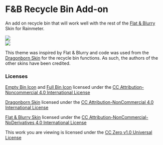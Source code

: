 # F&B Recycle Bin Add-on
An add on recycle bin that will work well with the rest of the [Flat &amp; Blurry](http://satyajit00.deviantart.com/art/Flat-and-Blurry-v1-5-524848816) Skin for Rainmeter.

[<img src="https://i.imgur.com/3A06WI4.png">](http://www.iconarchive.com/show/windows-8-metro-icons-by-dakirby309/Folders-OS-Recycle-Bin-Empty-alt-Metro-icon.html)  
[<img src="https://i.imgur.com/iHQxMgU.png">](http://www.iconarchive.com/show/windows-8-metro-icons-by-dakirby309/Folders-OS-Recycle-Bin-Full-alt-Metro-icon.html)

This theme was inspired by Flat & Blurry and code was used from the [Dragonborn Skin](http://customize.org/rainmeter/skins/65672712) for the recycle bin functions. As such, the authors of the other skins have been credited.

### Licenses

[Empty Bin Icon](http://www.iconarchive.com/show/windows-8-metro-icons-by-dakirby309/Folders-OS-Recycle-Bin-Empty-alt-Metro-icon.html) and [Full Bin Icon](http://www.iconarchive.com/show/windows-8-metro-icons-by-dakirby309/Folders-OS-Recycle-Bin-Full-alt-Metro-icon.html) licensed under the [CC Attribution-Noncommercial 4.0 International License](http://creativecommons.org/licenses/by-nc/4.0/)

[Dragonborn Skin](http://customize.org/rainmeter/skins/65672712) licensed under the [CC Attribution-NonCommercial 4.0 International License](https://creativecommons.org/licenses/by-nc/4.0/)

[Flat & Blurry Skin](http://satyajit00.deviantart.com/art/Flat-and-Blurry-v1-5-524848816) licensed under the [CC Attribution-NonCommercial-NoDerivatives 4.0 International License](https://creativecommons.org/licenses/by-nc-nd/4.0/)

This work you are viewing is licensed under the [CC Zero v1.0 Universal License](http://choosealicense.com/licenses/cc0-1.0/)
